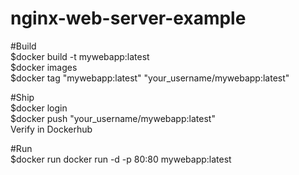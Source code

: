 # nginx-web-server-example  
  
#Build  
$docker build -t mywebapp:latest  
$docker images  
$docker tag "mywebapp:latest" "your_username/mywebapp:latest"  
  
#Ship  
$docker login  
$docker push "your_username/mywebapp:latest"  
Verify in Dockerhub  

#Run  
$docker run docker run -d -p 80:80 mywebapp:latest  


